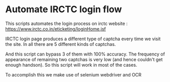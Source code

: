 # Automate IRCTC login flow 
This scripts automates the login process on irctc website : https://www.irctc.co.in/eticketing/loginHome.jsf

IRCTC login page produces a different type of captcha every time we visit the site. In all there are 5 different kinds of captchas.

And this script can bypass 3 of them with 100% accuracy. The frequency of appearance of remaining two captchas is very low (and hence couldn't get enough handson).
So this script will work in most of the cases.

To accomplish this we make use of selenium webdriver and OCR
